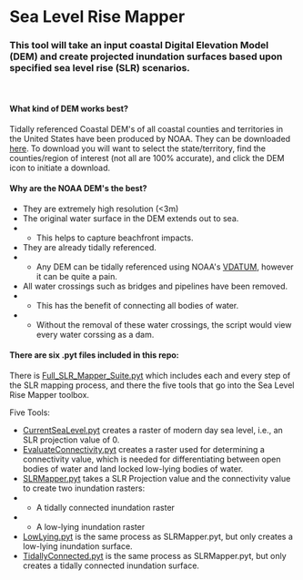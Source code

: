 # Sea Level Rise Mapper

### This tool will take an input coastal Digital Elevation Model (DEM) and create projected inundation surfaces based upon specified sea level rise (SLR) scenarios.

<br>

#### What kind of DEM works best?
Tidally referenced Coastal DEM's of all coastal counties and territories in the United States have been produced by NOAA. They can be downloaded [here](https://coast.noaa.gov/slrdata/). To download you will want to select the state/territory, find the counties/region of interest (not all are 100% accurate), and click the DEM icon to initiate a download.
#### Why are the NOAA DEM's the best?
- They are extremely high resolution (<3m)
- The original water surface in the DEM extends out to sea.
- - This helps to capture beachfront impacts.
- They are already tidally referenced.
- - Any DEM can be tidally referenced using NOAA's [VDATUM](https://vdatum.noaa.gov/), however it can be quite a pain.
- All water crossings such as bridges and pipelines have been removed.
- - This has the benefit of connecting all bodies of water.
- - Without the removal of these water crossings, the script would view every water corssing as a dam.

#### There are six .pyt files included in this repo:
There is [Full_SLR_Mapper_Suite.pyt](https://github.com/wessholders/Professional-Portfolio/blob/main/Professional%20Paper/python/Full_SLR_Mapper_Suite.pyt) which includes each and every step of the SLR mapping process, and there the five tools that go into the Sea Level Rise Mapper toolbox.

Five Tools:
- [CurrentSeaLevel.pyt](https://github.com/wessholders/Professional-Portfolio/blob/main/Professional%20Paper/python/CurrentSeaLevel.pyt) creates a raster of modern day sea level, i.e., an SLR projection value of 0.
- [EvaluateConnectivity.pyt](https://github.com/wessholders/Professional-Portfolio/blob/main/Professional%20Paper/python/EvaluateConnectivity.pyt) creates a raster used for determining a connectivity value, which is needed for differentiating between open bodies of water and land locked low-lying bodies of water.
- [SLRMapper.pyt](https://github.com/wessholders/Professional-Portfolio/blob/main/Professional%20Paper/python/SLR_mapper.pyt) takes a SLR Projection value and the connectivity value to create two inundation rasters:
- - A tidally connected inundation raster
- - A low-lying inundation raster
- [LowLying.pyt](https://github.com/wessholders/Professional-Portfolio/blob/main/Professional%20Paper/python/LowLying.pyt) is the same process as SLRMapper.pyt, but only creates a low-lying inundation surface.
- [TidallyConnected.pyt](https://github.com/wessholders/Professional-Portfolio/blob/main/Professional%20Paper/python/TidallyConnected.pyt) is the same process as SLRMapper.pyt, but only creates a tidally connected inundation surface.

